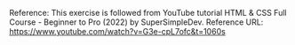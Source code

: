 Reference: 
This exercise is followed from YouTube tutorial 
HTML & CSS Full Course - Beginner to Pro (2022) by SuperSimpleDev.
Reference URL: https://www.youtube.com/watch?v=G3e-cpL7ofc&t=1060s
